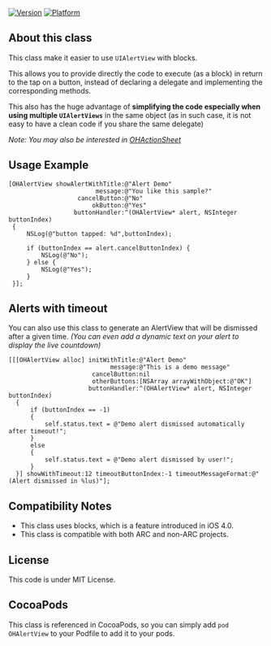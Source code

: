 [![Version](http://cocoapod-badges.herokuapp.com/v/OHAlertView/badge.png)](http://cocoadocs.org/docsets/OHAlertView)
[![Platform](http://cocoapod-badges.herokuapp.com/p/OHAlertView/badge.png)](http://cocoadocs.org/docsets/OHAlertView)


## About this class

This class make it easier to use `UIAlertView` with blocks.

This allows you to provide directly the code to execute (as a block) in return to the tap on a button,
instead of declaring a delegate and implementing the corresponding methods.

This also has the huge advantage of **simplifying the code especially when using multiple `UIAlertViews`** in the same object (as in such case, it is not easy to have a clean code if you share the same delegate)

_Note: You may also be interested in [OHActionSheet](https://github.com/AliSoftware/OHActionSheet)_

## Usage Example

    [OHAlertView showAlertWithTitle:@"Alert Demo"
                            message:@"You like this sample?"
                       cancelButton:@"No"
                           okButton:@"Yes"
                      buttonHandler:^(OHAlertView* alert, NSInteger buttonIndex)
     {
         NSLog(@"button tapped: %d",buttonIndex);
     
         if (buttonIndex == alert.cancelButtonIndex) {
             NSLog(@"No");
         } else {
             NSLog(@"Yes");
         }
     }];
     
## Alerts with timeout

You can also use this class to generate an AlertView that will be dismissed after a given time.
_(You can even add a dynamic text on your alert to display the live countdown)_

    [[[OHAlertView alloc] initWithTitle:@"Alert Demo"
                                message:@"This is a demo message"
                           cancelButton:nil
                           otherButtons:[NSArray arrayWithObject:@"OK"]
                          buttonHandler:^(OHAlertView* alert, NSInteger buttonIndex)
      {
          if (buttonIndex == -1)
          {
              self.status.text = @"Demo alert dismissed automatically after timeout!";
          }
          else
          {
              self.status.text = @"Demo alert dismissed by user!";
          }
      }] showWithTimeout:12 timeoutButtonIndex:-1 timeoutMessageFormat:@"(Alert dismissed in %lus)"];

## Compatibility Notes

* This class uses blocks, which is a feature introduced in iOS 4.0.
* This class is compatible with both ARC and non-ARC projects.

## License

This code is under MIT License.

## CocoaPods

This class is referenced in CocoaPods, so you can simply add `pod OHAlertView` to your Podfile to add it to your pods.
